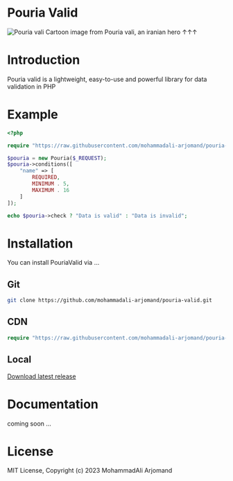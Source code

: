 # Pouria Valid
![Pouria vali](https://s29.picofile.com/file/8466457818/poura_valid.jpg)
Cartoon image from Pouria vali, an iranian hero &uarr;&uarr;&uarr;

# Introduction
Pouria valid is a lightweight, easy-to-use and powerful library for data validation in PHP

# Example
```php
<?php

require "https://raw.githubusercontent.com/mohammadali-arjomand/pouria-valid/main/pouria.php";

$pouria = new Pouria($_REQUEST);
$pouria->conditions([
    "name" => [
        REQUIRED,
        MINIMUM . 5,
        MAXIMUM . 16
    ]
]);

echo $pouria->check ? "Data is valid" : "Data is invalid";
```

# Installation
You can install PouriaValid via ...
## Git
```bash
git clone https://github.com/mohammadali-arjomand/pouria-valid.git
```
## CDN
```php
require "https://raw.githubusercontent.com/mohammadali-arjomand/pouria-valid/main/pouria.php";
```
## Local
[Download latest release]()

# Documentation
coming soon ...

# License
MIT License, Copyright (c) 2023 MohammadAli Arjomand
